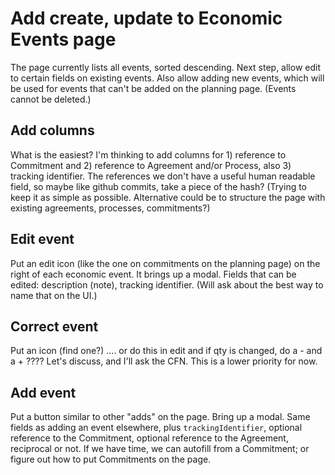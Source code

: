 # Add create, update to Economic Events page

The page currently lists all events, sorted descending.  Next step, allow edit to certain fields on existing events.  Also allow adding new events, which will be used for events that can't be added on the planning page.  (Events cannot be deleted.)  

## Add columns

What is the easiest?  I'm thinking to add columns for 1) reference to Commitment and 2) reference to Agreement and/or Process, also 3) tracking identifier.  The references we don't have a useful human readable field, so maybe like github commits, take a piece of the hash?  (Trying to keep it as simple as possible.  Alternative could be to structure the page with existing agreements, processes, commitments?)

## Edit event

Put an edit icon (like the one on commitments on the planning page) on the right of each economic event.  It brings up a modal.  Fields that can be edited: description (note), tracking identifier.  (Will ask about the best way to name that on the UI.)

## Correct event

Put an icon (find one?) .... or do this in edit and if qty is changed, do a - and a + ????  Let's discuss, and I'll ask the CFN.  This is a lower priority for now.

## Add event

Put a button similar to other "adds" on the page.  Bring up a modal.  Same fields as adding an event elsewhere, plus `trackingIdentifier`, optional reference to the Commitment, optional reference to the Agreement, reciprocal or not.  If we have time, we can autofill from a Commitment; or figure out how to put Commitments on the page.

